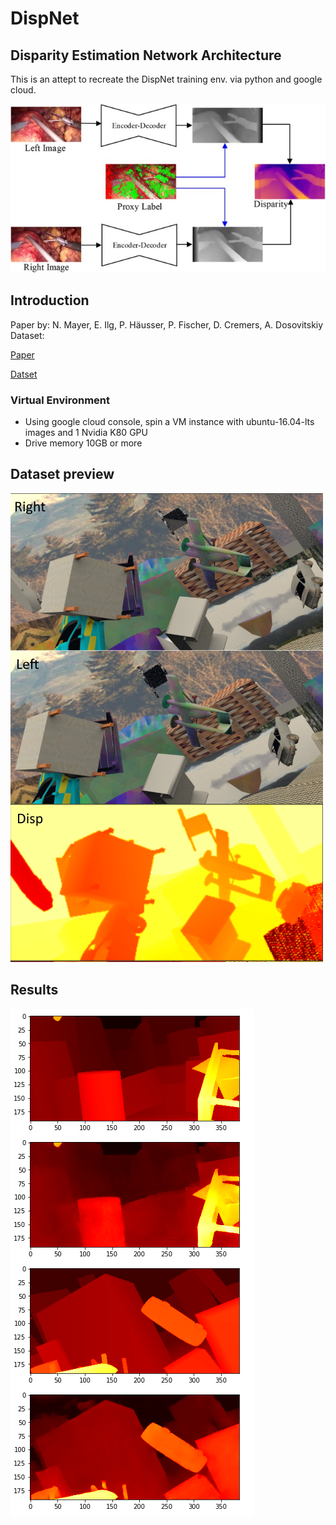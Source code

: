 # DispNet
## Disparity Estimation Network Architecture

This is an attept to recreate the DispNet training env. via python and google cloud.

![Model](preview/example.jpg)


## Introduction

Paper by: N. Mayer, E. Ilg, P. Häusser, P. Fischer, D. Cremers, A. Dosovitskiy
Dataset: 

[Paper](https://arxiv.org/pdf/1512.02134.pdf)

[Datset](https://lmb.informatik.uni-freiburg.de/resources/datasets/FlyingChairs.en.html)

### Virtual Environment
- Using google cloud console, spin a VM instance with ubuntu-16.04-lts images and 1 Nvidia K80 GPU
- Drive memory 10GB or more

## Dataset preview
![Sample Images](preview/sample.png)

## Results
![Sample Images](preview/train.png)
